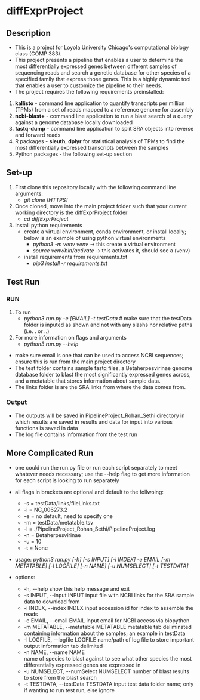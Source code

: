 # diffExprProject

## Description
- This is a project for Loyola University Chicago's computational biology class (COMP 383).
- This project presents a pipeline that enables a user to determine the most differentially expressed genes between different samples of sequencing reads and search a genetic database for other species of a specified family that express those genes. This is a highly dynamic tool that enables a user to customize the pipeline to their needs.
- The project requires the following requirements preinstalled:
1. **kallisto** - command line application to quantify transcripts per million (TPMs) from a set of reads mapped to a reference genome for assembly
2. **ncbi-blast+** - command line application to run a blast search of a query against a genome database locally downloaded
3. **fastq-dump** - command line application to split SRA objects into reverse and forward reads
4. R packages - **sleuth**, **dplyr** for statistical analysis of TPMs to find the most differentially expressed transcripts between the samples
5. Python packages - the following set-up section

## Set-up
1. First clone this repository locally with the following command line arguments:
    - *git clone [HTTPS]*
2. Once cloned, move into the main project folder such that your current working directory is the diffExprProject folder
    - *cd diffExprProject*
4. Install python requirements
    - create a virtual environment, conda environment, or install locally; below is an example of using python virtual environments
        - *python3 -m venv venv* -> this create a virtual environment
        - *source venv/bin/activate* -> this activates it, should see a (venv)
    - install requirements from requirements.txt
        - *pip3 install -r requirements.txt*

## Test Run
### RUN
1. To run
    - *python3 run.py -e [EMAIL] -t testData* # make sure that the testData folder is inputed as shown and not with any slashs nor relative paths (i.e. . or ..)
2. For more information on flags and arguments
    - *python3 run.py --help*
- make sure email is one that can be used to access NCBI sequences; ensure this is run from the main project directory
- The test folder contains sample fastq files, a Betaherpesvirinae genome database folder to blast the most significantly expressed genes across, and a metatable that stores information about sample data. 
- The links folder is are the SRA links from where the data comes from.
### Output
- The outputs will be saved in PipelineProject_Rohan_Sethi directory in which results are saved in results and data for input into various functions is saved in data
- The log file contains information from the test run

## More Complicated Run
- one could run the run.py file or run each script separately to meet whatever needs necessary; use the --help flag to get more information for each script is looking to run separately
- all flags in brackets are optional and default to the follwoing:
    - -s = testData/links/fileLinks.txt
    - -i = NC_006273.2
    - -e = no default, need to specify one
    - -m = testData/metatable.tsv
    - -l = ./PipelineProject_Rohan_Sethi/PipelineProject.log
    - -n = Betaherpesvirinae
    - -u = 10
    - -t = None

- usage: *python3 run.py [-h] [-s INPUT] [-i INDEX] -e EMAIL [-m METATABLE] [-l LOGFILE] [-n NAME] [-u NUMSELECT] [-t TESTDATA]*

- options:
  - -h, --help            show this help message and exit
  - -s INPUT, --input INPUT
                        input file with NCBI links for the SRA sample data to download from
  - -i INDEX, --index INDEX
                        input accession id for index to assemble the reads
  - -e EMAIL, --email EMAIL
                        input email for NCBI access via biopython
  - -m METATABLE, --metatable METATABLE
                        metatable tab deliminated containing information about the samples; an example in testData
  - -l LOGFILE, --logfile LOGFILE
                        name/path of log file to store important output information tab delimited
  - -n NAME, --name NAME  
                        name of species to blast against to see what other species the most differentially expressed genes are expressed in
  - -u NUMSELECT, --numSelect NUMSELECT
                        number of blast results to store from the blast search
  - -t TESTDATA, --testData TESTDATA
                        input test data folder name; only if wanting to run test run, else ignore
